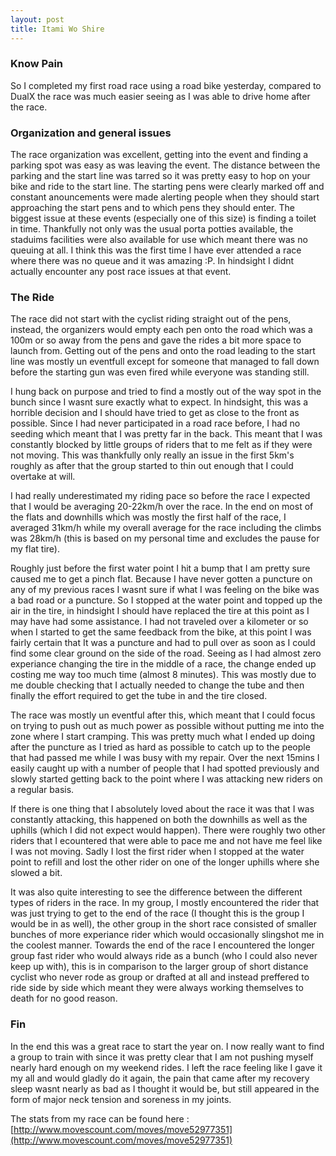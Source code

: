 ```yaml
---
layout: post
title: Itami Wo Shire
---
```


### Know Pain

So I completed my first road race using a road bike yesterday, compared to DualX the race 
was much easier seeing as I was able to drive home after the race. 

### Organization and general issues

The race organization was excellent, getting into the event and finding a parking spot was
 easy as was leaving the event. The distance between the parking and the start line was 
tarred so it was pretty easy to hop on your bike and ride to the start line. The starting 
pens were clearly marked off and constant anouncements were made alerting people when they 
should start approaching the start pens and to which pens they should enter. The biggest 
issue at these events (especially one of this size) is finding a toilet in time. Thankfully
 not only was the usual porta potties available, the staduims facilities were also available
 for use which meant there was no queuing at all. I think this was the first time I have 
ever attended a race where there was no queue and it was amazing :P. In hindsight I didnt
 actually encounter any post race issues at that event.  

### The Ride

The race did not start with the cyclist riding straight out of the pens, instead, the 
organizers would empty each pen onto the road which was a 100m or so away from the pens 
and gave the rides a bit more space to launch from.
Getting out of the pens and onto the road leading to the start line was mostly un eventfull
 except for someone that managed to fall down before the starting gun was even fired while
 everyone was standing still.

I hung back on purpose and tried to find a mostly out of the way spot in the bunch since I 
wasnt sure exactly what to expect. In hindsight, this was a horrible decision and I should 
have tried to get as close to the front as possible. Since I had never participated in a 
road race before, I had no seeding which meant that I was pretty far in the back. This meant
 that I was constantly blocked by little groups of riders that to me felt as if they were 
not moving. This was thankfully only really an issue in the first 5km's roughly as after 
that the group started to thin out enough that I could overtake at will.

I had really underestimated my riding pace so before the race I expected that I would be 
averaging 20-22km/h over the race. In the end on most of the flats and downhills which was
 mostly the first half of the race, I averaged 31km/h while my overall average for the race
 including the climbs was 28km/h (this is based on my personal time and excludes the pause
 for my flat tire). 

Roughly just before the first water point I hit a bump that I am pretty sure caused me to 
get a pinch flat. Because I have never gotten a puncture on any of my previous races I 
wasnt sure if what I was feeling on the bike was a bad road or a puncture. So I stopped at
 the water point and topped up the air in the tire, in hindsight I should have replaced the
 tire at this point as I may have had some assistance. I had not traveled over a kilometer
 or so when I started to get the same feedback from the bike, at this point I was fairly 
certain that It was a puncture and had to pull over as soon as I could find some clear 
ground on the side of the road. Seeing as I had almost zero experiance changing the tire
 in the middle of a race, the change ended up costing me way too much time (almost 8 minutes). 
This was mostly due to me double checking that I actually needed to change the tube and 
then finally the effort required to get the tube in and the tire closed.

The race was mostly un eventful after this, which meant that I could focus on trying to 
push out as much power as possible without putting me into the zone where I start cramping. 
This was pretty much what I ended up doing after the puncture as I tried as hard as possible 
to catch up to the people that had passed me while I was busy with my repair. Over the next 
15mins I easily caught up with a number of people that I had spotted previously and slowly 
started getting back to the point where I was attacking new riders on a regular basis.

If there is one thing that I absolutely loved about the race it was that I was constantly 
attacking, this happened on both the downhills as well as the uphills (which I did not 
expect would happen). There were roughly two other riders that I ecountered that were able
 to pace me and not have me feel like I was not moving. Sadly I lost the first rider when 
I stopped at the water point to refill and lost the other rider on one of the longer uphills
 where she slowed a bit. 

It was also quite interesting to see the difference between the different types of riders 
in the race. In my group, I mostly encountered the rider that was just trying to get to 
the end of the race (I thought this is the group I would be in as well), the other group 
in the short race consisted of smaller bunches of more experiance rider which would 
occasionally slingshot me in the coolest manner. Towards the end of the race I encountered
 the longer group fast rider who would always ride as a bunch (who I could also never keep
 up with), this is in comparison to the larger group of short distance cyclist who never 
rode as group or drafted at all and instead preffered to ride side by side which meant they 
were always working themselves to death for no good reason.

### Fin

In the end this was a great race to start the year on. I now really want to find a group 
to train with since it was pretty clear that I am not pushing myself nearly hard enough on
 my weekend rides. I left the race feeling like I gave it my all and would gladly do it 
again, the pain that came after my recovery sleep wasnt nearly as bad as I thought it would
 be, but still appeared in the form of major neck tension and soreness in my joints.

The stats from my race can be found here : [http://www.movescount.com/moves/move52977351](http://www.movescount.com/moves/move52977351)